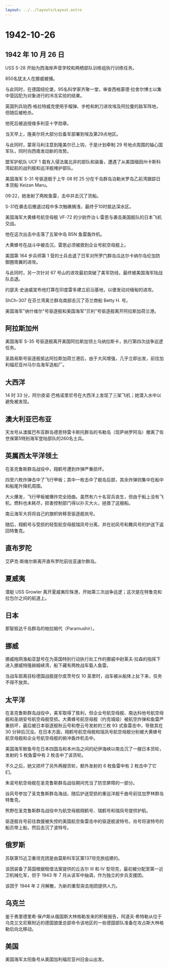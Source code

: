 ```yaml
---
layout: ../../layouts/Layout.astro
---
```


# 1942-10-26

## 1942 年 10 月 26 日

USS S-28 开始为西海岸声音学校和两栖部队训练组执行训练任务。

850名犹太人在挪威被捕。

与此同时，在德国纽伦堡，95名科学家齐聚一堂，审查西格蒙德·拉舍尔博士以集中营囚犯为对象进行的冷冻实验的结果。

英国列兵珀西·格拉特威克使用手榴弹、步枪和刺刀进攻埃及阿拉曼的敌军阵地，但随后被枪杀。

他死后被追授维多利亚十字勋章。

当天早上，隆美尔将大部分后备军部署到埃及第29点地区。

与此同时，蒙哥马利注意到隆美尔已上钩，于是计划牵制 29
号地点周围的轴心国军队，同时向西南发动新的攻势。

盟军护航队 UCF 1
载有入侵法属北非的部队和装备，遭遇了从美国缅因州卡斯科湾起航的战列舰和巡洋舰掩护部队。

美国海军 S-31 号驱逐舰于上午 08 时 25
分在千岛群岛泊勒米罗岛乙前湾跟踪日本货船 Keizan Maru。

09:22，她发射了两枚鱼雷，击中并击沉了货船。

S-31在袭击后撤退过程中多次触礁搁浅，最终于10时抵达深水区。

美国海军大黄蜂号航空母舰 VF-72
的少尉乔治·L·雷恩与袭击美国舰队的日本飞机交战。

他在这次出击中击落了五架中岛 B5N 鱼雷轰炸机。

大黄蜂号在战斗中被击沉，雷恩必须被救到企业号航空母舰上。

美国第 164 步兵师第 1
营的士兵击退了日军对所罗门群岛瓜达尔卡纳尔岛伦加防御圈南翼的进攻。

与此同时，另一次针对 67
号山的进攻最初突破了美军防线，最终被美国海军陆战队击退。

约瑟夫·史迪威宣布他打算在印度雷多建立前沿基地，以便发动对缅甸的进攻。

ShCh-307 在芬兰湾奥兰群岛南部击沉了芬兰商船 Betty H. 号。

美国海军"纳什维尔"号驱逐舰和美国海军"贝利"号驱逐舰离开阿拉斯加荷兰港。

## 阿拉斯加州

美国海军 S-35
号驱逐舰离开美国阿拉斯加领土乌纳拉斯卡，执行第四次战争巡逻任务。

圣路易斯号驱逐舰抵达阿拉斯加荷兰港后，由于大风增强，几乎立即出发，前往加利福尼亚州马尔岛海军造船厂。

## 大西洋

14 时 33
分，阿尔皮诺·巴格诺里尼号在大西洋上发现了三架飞机；她潜入水中以避免被发现。

## 澳大利亚巴布亚

天龙号从澳属巴布亚群岛德恩特雷卡斯托群岛的韦勒岛（现萨纳罗阿岛）撤离了佐世保第5特别海军登陆部队的260名士兵。

## 英属西太平洋领土

在圣克鲁斯群岛战役中，翔鹤号遭到炸弹严重损坏。

四至六枚炸弹击中了飞行甲板；其中一枚击中了舰岛后部，其余炸弹则集中在船中和船尾升降机周围。

大火爆发，飞行甲板被爆炸完全扭曲。虽然有六十名官兵丧生，但由于船上没有飞机，燃料也未耗尽，损害控制部门得以扑灭大火，拯救了这艘船。

南云海军大将将自己的旗帜转移至驱逐舰岚号。

随后，翔鹤号与受损的轻型航空母舰瑞凤号分离，并在初风号和舞风号的护送下返回特鲁克。

## 直布罗陀

艾萨克·斯维尔斯离开直布罗陀前往亚速尔群岛。

## 夏威夷

潜艇 USS Growler
离开夏威夷珍珠港，开始第三次战争巡逻；这次是在特鲁克和拉包尔之间的航道上。

## 日本

那智抵达千岛群岛的帕拉姆代（Paramushir）。

## 挪威

挪威拖网渔船亚瑟号在为英国特别行动执行处工作的挪威中尉莱夫·拉森的指挥下进入挪威特隆赫姆峡湾，船下藏有两枚战车载人鱼雷。

当战车距离目标德国战舰提尔皮茨号仅 10
英里时，战车被从船体上扯下来，任务不得不放弃。

## 太平洋

在圣克鲁斯群岛战役中，美军取得了胜利，但企业号航空母舰、南达科他号航空母舰和圣胡安号航空母舰受损。大黄蜂号航空母舰（约克城级）被航空炸弹和鱼雷严重损坏，最后被日本驱逐舰秋云号和卷云号发射的三枚
93 式鱼雷击中，导致其在 30
分钟后沉没。在日本方面，翔鹤号航空母舰和瑞凤号航空母舰分别被大黄蜂号航空母舰和企业号航空母舰的俯冲轰炸机击中。

美国海军鲸鱼号在日本四国岛和本州岛之间的纪伊海峡以南击沉了一艘日本货轮，发射的
5 枚鱼雷中有 2 枚击中了该货轮。

不久之后，她又损坏了另外两艘货轮，额外发射的 6 枚鱼雷中有 2
枚击中了它们。

朱诺号航空母舰在圣克鲁斯群岛战役期间充当了防空屏障的一部分。

谷风号参加了圣克鲁斯群岛海战，随后护送受损的重巡洋舰千曲号前往加罗林群岛特鲁克。

熊野在圣克鲁斯群岛战役中为航空母舰翔鹤号、瑞鹤号和瑞凤号提供护航。

驱逐舰肖号前往救援被失控的美国航空鱼雷击中的驱逐舰波特号。肖号将波特号的船员带上船，然后击沉了波特号。

## 俄罗斯

苏联第15近卫重坦克团是由莫斯科军区第137坦克旅组建的。

该团装备了英国根据租借法案提供的丘吉尔 III 和 IV
型坦克，最初被分配至第一近卫机械化军，但于 1943 年 7
月从该军中抽调，作为独立的步兵支援团。

该团于 1944 年 2 月解散，为新的重型突击炮团提供人力。

## 乌克兰

鉴于弗里德里希·保卢斯从俄国斯大林格勒发来的积极报告，阿道夫·希特勒从位于乌克兰文尼察附近的德国狼堡总部命令该地区的一些德国部队准备在攻占斯大林格勒后向北移动。

## 美国

美国海军太阳鱼号从美国加利福尼亚州旧金山出发。